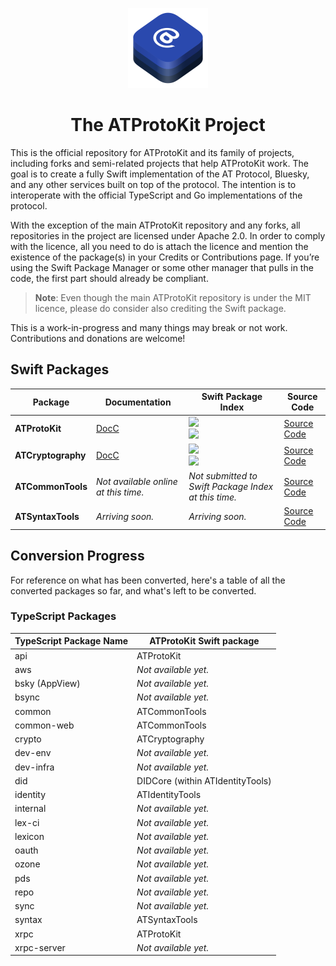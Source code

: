 <p align="center">
  <img src="https://github.com/ATProtoKit/.github/blob/main/resources/atprotokit_icon.png" height="128" alt="An icon for ATProtoKit, which contains three stacks of rounded rectangles in an isometric top view. At the top stack, the @ symbol is in a white colour. The three stacks are darker shades of blue.">
</p>

<h1 align="center">The ATProtoKit Project</h1>

This is the official repository for ATProtoKit and its family of projects, including forks and semi-related projects that help ATProtoKit work. The goal is to create a fully Swift implementation of the AT Protocol, Bluesky, and any other services built on top of the protocol. The intention is to interoperate with the official TypeScript and Go implementations of the protocol.

With the exception of the main ATProtoKit repository and any forks, all repositories in the project are licensed under Apache 2.0. In order to comply with the licence, all you need to do is attach the licence and mention the existence of the package(s) in your Credits or Contributions page. If you’re using the Swift Package Manager or some other manager that pulls in the code, the first part should already be compliant.

> **Note**: Even though the main ATProtoKit repository is under the MIT licence, please do consider also crediting the Swift package.

This is a work-in-progress and many things may break or not work. Contributions and donations are welcome!

## Swift Packages

| Package                        | Documentation                                                                                 | Swift Package Index                                                                                                                                      | Source Code                 |
| ------------------------------ | --------------------------------------------------------------------------------------------- | ----------------------------------------------------------------------------------------------------------- | --------------------------- |
| **ATProtoKit**                 | [DocC]([./packages/api/README.md](https://atprotokit.cjrriley.com/documentation/atprotokit/)) | [![](https://img.shields.io/endpoint?url=https%3A%2F%2Fswiftpackageindex.com%2Fapi%2Fpackages%2FMasterJ93%2FATProtoKit%2Fbadge%3Ftype%3Dswift-versions)](https://swiftpackageindex.com/MasterJ93/ATProtoKit)<br>[![](https://img.shields.io/endpoint?url=https%3A%2F%2Fswiftpackageindex.com%2Fapi%2Fpackages%2FMasterJ93%2FATProtoKit%2Fbadge%3Ftype%3Dplatforms)](https://swiftpackageindex.com/MasterJ93/ATProtoKit) | [Source Code](https://github.com/MasterJ93/ATProtoKit) |
| **ATCryptography**             | [DocC](https://swiftpackageindex.com/ATProtoKit/ATCryptography/documentation/atcryptography)  | [![](https://img.shields.io/endpoint?url=https%3A%2F%2Fswiftpackageindex.com%2Fapi%2Fpackages%2FATProtoKit%2FATCryptography%2Fbadge%3Ftype%3Dswift-versions)](https://swiftpackageindex.com/ATProtoKit/ATCryptography)<br>[![](https://img.shields.io/endpoint?url=https%3A%2F%2Fswiftpackageindex.com%2Fapi%2Fpackages%2FATProtoKit%2FATCryptography%2Fbadge%3Ftype%3Dplatforms)](https://swiftpackageindex.com/ATProtoKit/ATCryptography) | [Source Code](https://github.com/ATProtoKit/ATCryptography) |
| **ATCommonTools**              | _Not available online at this time._                                                          | _Not submitted to Swift Package Index at this time._                                                                                                      | [Source Code](https://github.com/ATProtoKit/ATCommonTools/tree/main) |
| **ATSyntaxTools**              | _Arriving soon._                                                                              | _Arriving soon._                                                                                                                                          | [Source Code](https://github.com/ATProtoKit/ATSyntaxTools) |

## Conversion Progress
For reference on what has been converted, here's a table of all the converted packages so far, and what's left to be converted.

### TypeScript Packages
| TypeScript Package Name       | ATProtoKit Swift package          |
| ----------------------------- | --------------------------------- |
| api	                          | ATProtoKit                        |
| aws	                          | _Not available yet._              |
| bsky (AppView)                |	_Not available yet._              |
| bsync                         | _Not available yet._              |	
| common	                      | ATCommonTools                     |
| common-web                    | ATCommonTools                     |
| crypto                        |	ATCryptography                    |
| dev-env                       |	_Not available yet._              |
| dev-infra	                    |	_Not available yet._              |
| did                           |	DIDCore (within ATIdentityTools)  |
| identity                      | ATIdentityTools                   |
| internal	                    |	_Not available yet._              |
| lex-ci                        |	_Not available yet._              |
| lexicon	                      |	_Not available yet._              |
| oauth	                        |	_Not available yet._              |
| ozone	                        |	_Not available yet._              |
| pds                           |	_Not available yet._              |
| repo                          |	_Not available yet._              |
| sync                          | _Not available yet._              |
| syntax                        | ATSyntaxTools                     |
| xrpc                          | ATProtoKit                        |
| xrpc-server	                  | _Not available yet._              |

<!-- ### TypeScript Services -->

<!-- ### Go Packages -->

<!-- ### Go Services -->
